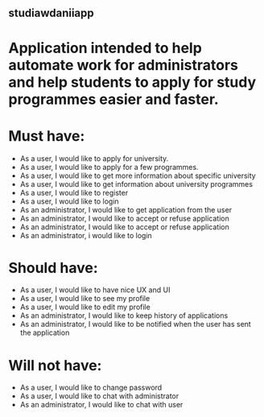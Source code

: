 ## studiawdaniiapp
# Application intended to help automate work for administrators and help students to apply for study programmes easier and faster. 

# Must have:
- As a user, I would like to apply for university.
- As a user, I would like to apply for a few programmes.
- As a user, I would like to get more information about specific university
- As a user, I would like to get information about university programmes
- As a user, I would like to register 
- As a user, I would like to login
- As an administrator, I would like to get application from the user
- As an administrator, I would like to accept or refuse application
- As an administrator, I would like to accept or refuse application
- As an administrator, i would like to login

# Should have:
- As a user, I would like to have nice UX and UI
- As a user, I would like to see my profile
- As a user, I would like to edit my profile
- As an administrator, I would like to keep history of applications
- As an administrator, I would like to be notified when the user has sent the application

# Will not have:
- As a user, I would like to change password
- As a user, I would like to chat with administrator
- As an administrator, I would like to chat with user
